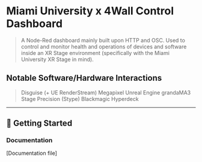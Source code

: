 # Miami University x 4Wall Control Dashboard

> A Node-Red dashboard mainly built upon HTTP and OSC. Used to control and monitor health and operations of devices and software inside an XR Stage environment (specifically with the Miami University XR Stage in mind).

## Notable Software/Hardware Interactions

>Disguise (+ UE RenderStream)
>Megapixel
>Unreal Engine
>grandaMA3
>Stage Precision (Stype)
>Blackmagic Hyperdeck

---

## 🚀 Getting Started

### Documentation

[Documentation file]

